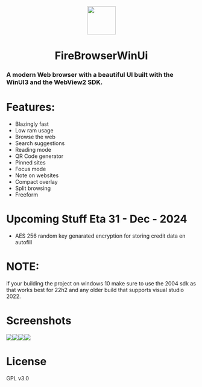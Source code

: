 <div align="center">
  <img src="src/FireBrowser/Assets/fincog" height="75" width="75" />
  <h1>FireBrowserWinUi</h1>
</div>

### A modern Web browser with a beautiful UI built with the WinUI3 and the WebView2 SDK.

# Features:
- Blazingly fast
- Low ram usage
- Browse the web
- Search suggestions
- Reading mode
- QR Code generator
- Pinned sites
- Focus mode
- Note on websites
- Compact overlay
- Split browsing
- Freeform

# Upcoming Stuff Eta 31 - Dec - 2024
- AES 256 random key genarated encryption for storing credit data en autofill

# NOTE:
if your building the project on windows 10 make sure to use the 2004 sdk as that works best for 22h2 and any older build that supports visual studio 2022.
# Screenshots

<div style="display: flex; align-items: center;">
   <img src="images/Image1New.png" />
   <img src="images/image2.png" />
   <img src="images/image3.png" />
   <img src="images/image4.png" />
</div>

# License
GPL v3.0
